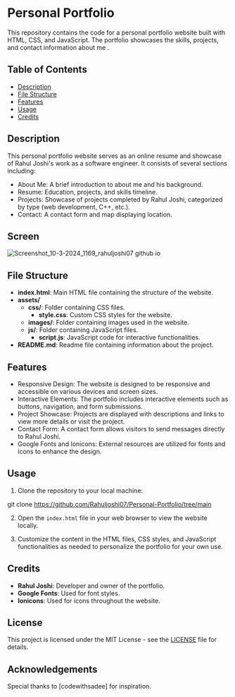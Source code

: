 # Personal Portfolio

This repository contains the code for a personal portfolio website built with HTML, CSS, and JavaScript. The portfolio showcases the skills, projects, and contact information about me .

## Table of Contents

- [Description](#description)
- [File Structure](#file-structure)
- [Features](#features)
- [Usage](#usage)
- [Credits](#credits)

## Description

This personal portfolio website serves as an online resume and showcase of Rahul Joshi's work as a software engineer. It consists of several sections including:

- About Me: A brief introduction to about me and his background.
- Resume: Education, projects, and skills timeline.
- Projects: Showcase of projects completed by Rahul Joshi, categorized by type (web development, C++, etc.).
- Contact: A contact form and map displaying location.

## Screen
![Screenshot_10-3-2024_1169_rahuljoshi07 github io](https://github.com/Rahuljoshi07/Personal-Portfolio/assets/86591216/bc1ccb9a-8bb1-4e0e-8fce-1f94d9746430)


## File Structure

- **index.html**: Main HTML file containing the structure of the website.
- **assets/**
  - **css/**: Folder containing CSS files.
    - **style.css**: Custom CSS styles for the website.
  - **images/**: Folder containing images used in the website.
  - **js/**: Folder containing JavaScript files.
    - **script.js**: JavaScript code for interactive functionalities.
- **README.md**: Readme file containing information about the project.

## Features

- Responsive Design: The website is designed to be responsive and accessible on various devices and screen sizes.
- Interactive Elements: The portfolio includes interactive elements such as buttons, navigation, and form submissions.
- Project Showcase: Projects are displayed with descriptions and links to view more details or visit the project.
- Contact Form: A contact form allows visitors to send messages directly to Rahul Joshi.
- Google Fonts and Ionicons: External resources are utilized for fonts and icons to enhance the design.

## Usage

1. Clone the repository to your local machine:

  git clone <https://github.com/Rahuljoshi07/Personal-Portfolio/tree/main>
   
2. Open the `index.html` file in your web browser to view the website locally.

3. Customize the content in the HTML files, CSS styles, and JavaScript functionalities as needed to personalize the portfolio for your own use.

## Credits

- **Rahul Joshi**: Developer and owner of the portfolio.
- **Google Fonts**: Used for font styles.
- **Ionicons**: Used for icons throughout the website.

## License

This project is licensed under the MIT License - see the [LICENSE](LICENSE) file for details.

## Acknowledgements

Special thanks to [codewithsadee] for inspiration.


